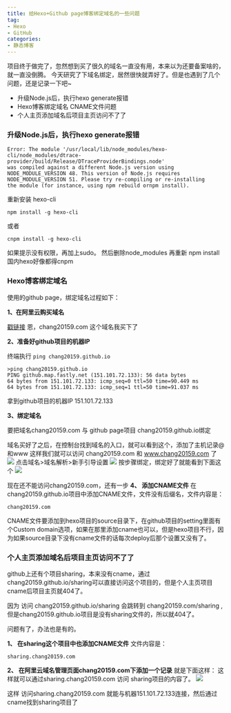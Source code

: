 ```yaml
---
title: 给Hexo+Github page博客绑定域名的一些问题
tag:
- Hexo
- GitHub
categories:
- 静态博客
---
```


项目终于做完了，忽然想到买了很久的域名一直没有用，本来以为还要备案啥的，就一直没倒腾。
今天研究了下域名绑定，居然很快就弄好了。但是也遇到了几个问题，还是记录一下吧~

-  升级Node.js后，执行hexo generate报错
-  Hexo博客绑定域名 CNAME文件问题
-  个人主页添加域名后项目主页访问不了了

<!-- more -->
### 升级Node.js后，执行hexo generate报错

```
Error: The module '/usr/local/lib/node_modules/hexo-cli/node_modules/dtrace-provider/build/Release/DTraceProviderBindings.node'
was compiled against a different Node.js version using
NODE_MODULE_VERSION 48. This version of Node.js requires
NODE_MODULE_VERSION 51. Please try re-compiling or re-installing
the module (for instance, using npm rebuild ornpm install).
```

重新安装 hexo-cli

```
npm install -g hexo-cli
```
或者

```
cnpm install -g hexo-cli
```

如果提示没有权限，再加上sudo。
然后删除node_modules 再重新 npm install 国内hexo好像都得cnpm

### Hexo博客绑定域名

使用的github page，绑定域名过程如下：

**1、在阿里云购买域名**

[戳链接](https://wanwang.aliyun.com/domain/)   恩，chang20159.com 这个域名我买下了

**2、准备好github项目的机器IP**

终端执行    `ping chang20159.github.io`
  
```
>ping chang20159.github.io
PING github.map.fastly.net (151.101.72.133): 56 data bytes
64 bytes from 151.101.72.133: icmp_seq=0 ttl=50 time=90.449 ms
64 bytes from 151.101.72.133: icmp_seq=1 ttl=50 time=91.037 ms
```
  
  拿到github项目的机器IP   151.101.72.133

**3、绑定域名**

  要把域名chang20159.com 与 github page项目 chang20159.github.io绑定
 
  域名买好了之后，在控制台找到域名的入口，就可以看到这个，添加了主机记录@和www
  这样我们就可以访问 chang20159.com 和 www.chang20159.com 了
  ![](/images/domain/domain1.png)
  点击域名>域名解析>新手引导设置
 ![](/images/domain/domain2.png)
  按步骤绑定，绑定好了就能看到下面这个
 ![](/images/domain/domain3.png)
  
  现在还不能访问chang20159.com，还有一步
**4、 添加CNAME文件**
在chang20159.github.io项目中添加CNAME文件，文件没有后缀名，文件内容是：

```
chang20159.com
```
CNAME文件要添加到hexo项目的source目录下，在github项目的setting里面有个Custom domain选项，如果在那里添加cname也可以，但是hexo项目不行，因为如果source目录下没有cname文件的话每次deploy后那个设置又没有了。

### 个人主页添加域名后项目主页访问不了了
github上还有个项目sharing，本来没有cname，通过chang20159.github.io/sharing可以直接访问这个项目的，但是个人主页项目cname后项目主页就404了。

因为 访问 chang20159.github.io/sharing 会跳转到 chang20159.com/sharing ,但是chang20159.github.io项目是没有sharing文件的，所以就404了。

问题有了，办法也是有的。

**1、 在sharing这个项目中也添加CNAME文件**
文件内容是：

```
sharing.chang20159.com
```

**2、 在阿里云域名管理页面chang20159.com下添加一个记录**
就是下面这样：
这样就可以通过sharing.chang20159.com 访问 sharing项目的内容了。
 ![](/images/domain/domain4.png)

这样 访问sharing.chang20159.com 就能与机器151.101.72.133连接，然后通过cname找到sharing项目了





  